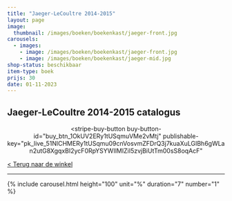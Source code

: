 ```yaml
---
title: "Jaeger-LeCoultre 2014-2015"
layout: page
image: 
  thumbnail: /images/boeken/boekenkast/jaeger-front.jpg
carousels:
  - images: 
    - image: /images/boeken/boekenkast/jaeger-front.jpg
    - image: /images/boeken/boekenkast/jaeger-mid.jpg
shop-status: beschikbaar
item-type: boek
prijs: 30
date: 01-11-2023
---
```


## Jaeger-LeCoultre 2014-2015 catalogus

<center><script async
  src="https://js.stripe.com/v3/buy-button.js">
</script>

<stripe-buy-button
  buy-button-id="buy_btn_1OkUV2ERy1tUSqmuVMe2vMtj"
  publishable-key="pk_live_51NlCHMERy1tUSqmu09cnVosvmZFDrQ3j7kuaXuLGIBh6gWLan2utG8XgqxBI2ycF0RpYSYWIlMIZiI5zvjBiUtTm00sS8oqAcF"
>
</stripe-buy-button></center>

[< Terug naar de winkel](/winkel)

***

{% include carousel.html height="100" unit="%" duration="7" number="1" %}
